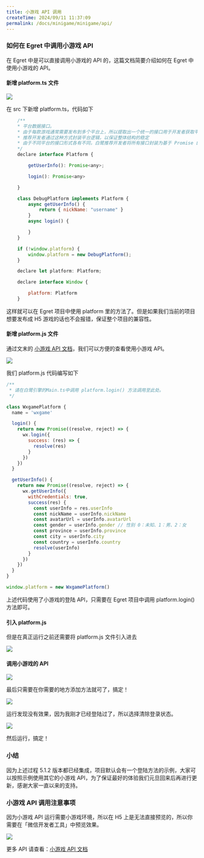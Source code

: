 ```yaml
---
title: 小游戏 API 调用
createTime: 2024/09/11 11:37:09
permalink: /docs/minigame/minigame/api/
---
```

### 如何在 Egret 中调用小游戏 API

在 Egret 中是可以直接调用小游戏的 API 的，这篇文档简要介绍如何在 Egret 中使用小游戏的 API。

#### 新增 platform.ts 文件

![](platform.jpeg)

在 src 下新增 platform.ts，代码如下

~~~javascript
    /**
    * 平台数据接口。
    * 由于每款游戏通常需要发布到多个平台上，所以提取出一个统一的接口用于开发者获取平台数据信息
    * 推荐开发者通过这种方式封装平台逻辑，以保证整体结构的稳定
    * 由于不同平台的接口形式各有不同，白鹭推荐开发者将所有接口封装为基于 Promise 的异步形式
    */
    declare interface Platform {

        getUserInfo(): Promise<any>;

        login(): Promise<any>

    }

    class DebugPlatform implements Platform {
        async getUserInfo() {
            return { nickName: "username" }
        }
        async login() {

        }
    }

    if (!window.platform) {
        window.platform = new DebugPlatform();
    }

    declare let platform: Platform;

    declare interface Window {

        platform: Platform
    }
~~~

这样就可以在 Egret 项目中使用 platform 里的方法了。但是如果我们当前的项目想要发布成 H5 游戏的话也不会报错，保证整个项目的兼容性。

#### 新增 platform.js 文件

通过文末的 [小游戏 API 文档](https://mp.weixin.qq.com/debug/wxagame/dev/document/render/canvas/wx.createCanvas.html)，我们可以方便的查看使用小游戏 API。

![](miniplatform.jpeg)

我们 platform.js 代码编写如下
~~~javascript
/**
 * 请在白鹭引擎的Main.ts中调用 platform.login() 方法调用至此处。
 */

class WxgamePlatform {
  name = 'wxgame'

  login() {
    return new Promise((resolve, reject) => {
      wx.login({
        success: (res) => {
          resolve(res)
        }
      })
    })
  }

  getUserInfo() {
    return new Promise((resolve, reject) => {
      wx.getUserInfo({
        withCredentials: true,
        success(res) {
          const userInfo = res.userInfo
          const nickName = userInfo.nickName
          const avatarUrl = userInfo.avatarUrl
          const gender = userInfo.gender // 性别 0：未知、1：男、2：女
          const province = userInfo.province
          const city = userInfo.city
          const country = userInfo.country
          resolve(userInfo)
        }
      })
    })
  }
}

window.platform = new WxgamePlatform()
~~~
上述代码使用了小游戏的登陆 API，只需要在 Egret 项目中调用 platform.login() 方法即可。

#### 引入 platform.js

但是在真正运行之前还需要将 platform.js 文件引入进去

![](require.jpeg)

#### 调用小游戏的 API

![](login.jpeg)

最后只需要在你需要的地方添加方法就可了，搞定！

![](clean.jpeg)

运行发现没有效果，因为我刚才已经登陆过了，所以选择清除登录状态。

![](case.jpeg)

然后运行，搞定！

### 小结

因为上述过程 5.1.2 版本都已经集成，项目默认会有一个登陆方法的示例，大家可以按照示例使用其它的小游戏 API，为了保证最好的体验我们元旦回来后再进行更新，感谢大家一直以来的支持。

### 小游戏 API 调用注意事项

因为小游戏 API 运行需要小游戏环境，所以在 H5 上是无法直接预览的，所以你需要在「微信开发者工具」中预览效果。

![](first-game.jpg)

更多 API 请查看：[小游戏 API 文档](https://mp.weixin.qq.com/debug/wxagame/dev/document/render/canvas/wx.createCanvas.html)
